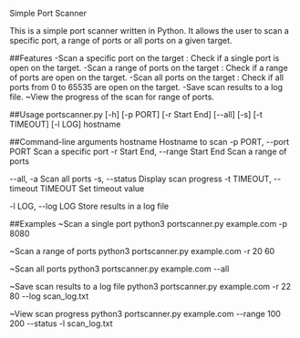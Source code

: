 Simple Port Scanner

This is a simple port scanner written in Python. It allows the user to scan a specific port, a range of ports or all ports on a given target.

##Features
-Scan a specific port on the target : Check if a single port is open on the target.
-Scan a range of ports on the target : Check if a range of ports are open on the target.
-Scan all ports on the target : Check if all ports from 0 to 65535 are open on the target.
-Save scan results to a log file.
~View the progress of the scan for range of ports.

##Usage
portscanner.py [-h] [-p PORT] [-r Start End] [--all] [-s] [-t TIMEOUT] [-l LOG] hostname

##Command-line arguments
hostname              Hostname to scan
-p PORT, --port PORT  Scan a specific port
-r Start End, --range Start End
                      Scan a range of ports
                      
--all, -a             Scan all ports 
-s, --status          Display scan progress
-t TIMEOUT, --timeout TIMEOUT
                      Set timeout value
                      
-l LOG, --log LOG     Store results in a log file                      

##Examples
~Scan a single port
python3 portscanner.py example.com -p 8080

~Scan a range of ports
python3 portscanner.py example.com -r 20 60

~Scan all ports
python3 portscanner.py example.com --all

~Save scan results to a log file
python3 portscanner.py example.com -r 22 80 --log scan_log.txt

~View scan progress
python3 portscanner.py example.com --range 100 200 --status -l scan_log.txt
